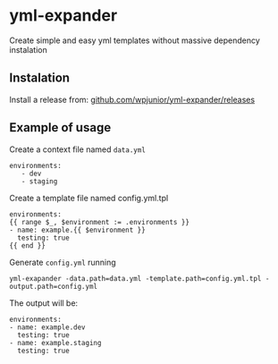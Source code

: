 # yml-expander
Create simple and easy yml templates without massive dependency instalation


## Instalation

Install a release from: [github.com/wpjunior/yml-expander/releases](github.com/wpjunior/yml-expander/releases)

## Example of usage

Create a context file named `data.yml`

```
environments:
   - dev
   - staging
```

Create a template file named config.yml.tpl

```
environments:
{{ range $_, $environment := .environments }}
- name: example.{{ $environment }}
  testing: true
{{ end }}
```

Generate `config.yml` running

```
yml-exapander -data.path=data.yml -template.path=config.yml.tpl -output.path=config.yml
```

The output will be:

```
environments:
- name: example.dev
  testing: true
- name: example.staging
  testing: true
```
